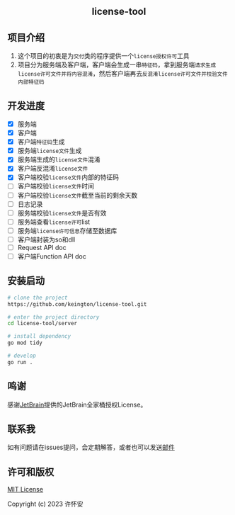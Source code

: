 <h2 align="center">license-tool</h2>

## 项目介绍
1. 这个项目的初衷是为`交付`类的程序提供一个`license授权许可`工具
2. 项目分为服务端及客户端，客户端会生成一串`特征码`，拿到服务端`请求生成license许可文件并将内容混淆`，然后客户端再去`反混淆license许可文件并校验文件内部特征码`

## 开发进度
 - [x] 服务端
 - [x] 客户端
 - [x] 客户端`特征码`生成
 - [x] 服务端`license文件`生成
 - [x] 服务端生成的`license文件`混淆
 - [x] 客户端反混淆`license文件`
 - [x] 客户端校验`license文件`内部的特征码
 - [ ] 客户端校验`license文件`时间
 - [ ] 客户端校验`license文件`截至当前的剩余天数
 - [ ] 日志记录
 - [ ] 服务端校验`license文件`是否有效
 - [ ] 服务端查看`license许可`list
 - [ ] 服务端`license许可信息`存储至数据库
 - [ ] 客户端封装为so和dll
 - [ ] Request API doc
 - [ ] 客户端Function API doc

## 安装启动
```bash
# clone the project
https://github.com/keington/license-tool.git

# enter the project directory
cd license-tool/server

# install dependency
go mod tidy

# develop
go run .
```

## 鸣谢
感谢[JetBrain](https://www.jetbrains.com/)提供的JetBrain全家桶授权License。

## 联系我
如有问题请在issues提问，会定期解答，或者也可以发送[邮件](mailto:keington@outlook.com)

## 许可和版权
[MIT License](https://github.com/keington/license-tool/blob/cc897613c01f6ff7d2745ae1eb7303ff15a59d1c/LICENSE_zh-CN)

Copyright (c) 2023 许怀安
